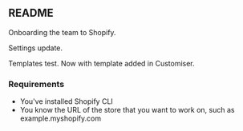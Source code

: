 ## README

Onboarding the team to Shopify.

Settings update.

Templates test. Now with template added in Customiser.

### Requirements
- You've installed Shopify CLI
- You know the URL of the store that you want to work on, such as example.myshopify.com

